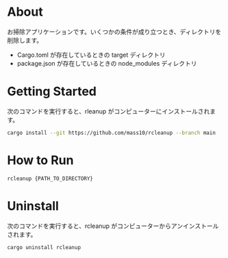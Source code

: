 # About

お掃除アプリケーションです。いくつかの条件が成り立つとき、ディレクトリを削除します。

* Cargo.toml が存在しているときの target ディレクトリ
* package.json が存在しているときの node_modules ディレクトリ

# Getting Started

次のコマンドを実行すると、rleanup がコンピューターにインストールされます。

```bash
cargo install --git https://github.com/mass10/rcleanup --branch main
```

# How to Run

```bash
rcleanup {PATH_TO_DIRECTORY}
```

# Uninstall

次のコマンドを実行すると、rcleanup がコンピューターからアンインストールされます。

```bash
cargo uninstall rcleanup
```
